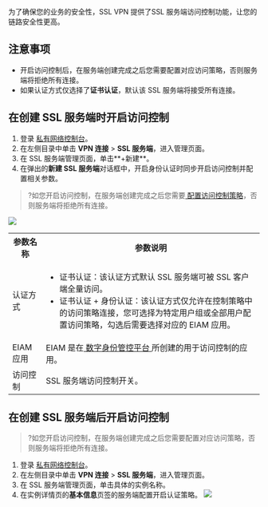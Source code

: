 为了确保您的业务的安全性，SSL VPN 提供了SSL 服务端访问控制功能，让您的链路安全性更高。

## 注意事项
- 开启访问控制后，在服务端创建完成之后您需要配置对应访问策略，否则服务端将拒绝所有连接。
- 如果认证方式仅选择了**证书认证**，默认该 SSL 服务端将接受所有连接。


## 在创建 SSL 服务端时开启访问控制
1. 登录 [私有网络控制台](https://console.cloud.tencent.com/vpc/vpc?rid=1)。
2. 在左侧目录中单击 **VPN 连接** > **SSL 服务端**，进入管理页面。
3. 在 SSL 服务端管理页面，单击**+新建**。
4. 在弹出的**新建 SSL 服务端**对话框中，开启身份认证时同步开启访问控制并配置相关参数。
>?如您开启访问控制，在服务端创建完成之后您需要[ 配置访问控制策略](https://cloud.tencent.com/document/product/554/75189)，否则服务端将拒绝所有连接。
>
![](https://qcloudimg.tencent-cloud.cn/raw/9a1d550d513df2e96bfb069c0c53777e.png)
<table>
<tr>
<th>参数名称</th>
<th>参数说明</th>
</tr>
<tr>
<td>认证方式</td>
<td><ul><li>证书认证：该认证方式默认 SSL 服务端可被 SSL 客户端全量访问。</li><li>证书认证 + 身份认证：该认证方式仅允许在控制策略中的访问策略连接，您可选择为特定用户组或全部用户配置访问策略，勾选后需要选择对应的 EIAM 应用。</li></ul></td>
</tr>
<tr>
<td>EIAM 应用</td>
<td>EIAM 是在<a href="https://console.cloud.tencent.com/eiam"> 数字身份管控平台 </a>所创建的用于访问控制的应用。</td>
</tr>
<tr>
<td>访问控制</td>
<td>SSL 服务端访问控制开关。</td>
</tr>
</table>


## 在创建 SSL 服务端后开启访问控制
>?如您开启访问控制，在服务端创建完成之后您需要配置对应访问策略，否则服务端将拒绝所有连接。
>
1. 登录 [私有网络控制台](https://console.cloud.tencent.com/vpc/vpc?rid=1)。
2. 在左侧目录中单击 **VPN 连接** > **SSL 服务端**，进入管理页面。
3. 在 SSL 服务端管理页面，单击具体的实例名称。
4. 在实例详情页的**基本信息**页签的服务端配置开启认证策略。
![](https://qcloudimg.tencent-cloud.cn/raw/48d15fa19228293d8c23170e863ceb5d.png)

